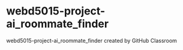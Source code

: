 # webd5015-project-ai_roommate_finder
webd5015-project-ai_roommate_finder created by GitHub Classroom
